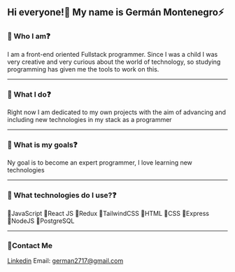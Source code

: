 ## Hi everyone!👋 My name is Germán Montenegro⚡

### 🔵 Who I am❓
I am a front-end oriented Fullstack programmer.
Since I was a child I was very creative and very curious about the world of technology, so studying programming has given me the tools to work on this.

---

### 🔵 What I do❓
Right now I am dedicated to my own projects with the aim of advancing and including new technologies in my stack as a programmer

---

### 🔵 What is my goals❓
Ny goal is to become an expert programmer, I love learning new technologies

---

### 🔵 What technologies do I use?❓
 🔹JavaScript
 🔹React JS
 🔹Redux
 🔹TailwindCSS
 🔹HTML
 🔹CSS
 🔹Express
 🔹NodeJS
 🔹PostgreSQL

---

### 🔵Contact Me
[Linkedin](https://www.linkedin.com/in/german-montenegro-rolon/)
Email: german2717@gmail.com
